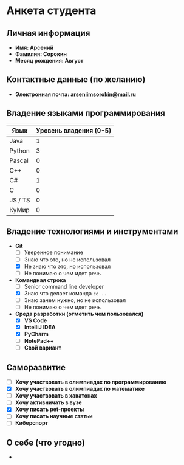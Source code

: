 # Анкета студента

## Личная информация
- **Имя: Арсений**
- **Фамилия: Сорокин**
- **Месяц рождения: Август**

## Контактные данные (по желанию)
- **Электронная почта: arseniimsorokin@mail.ru** 

## Владение языками программирования
| Язык | Уровень владения (0-5) |
|---|------------------------|
| Java | 1                      |
| Python | 3                      |
| Pascal | 0                      |
| C++ | 0                      |
| C# | 1                      |
| C | 0                      |
| JS / TS | 0                      |
| КуМир | 0                      |

## Владение технологиями и инструментами
- **Git**
    - [ ] Уверенное понимание
    - [ ] Знаю что это, но не использовал
    - [X] Не знаю что это, но использовал
    - [ ] Не понимаю о чем идет речь
  
- **Командная строка**
    - [ ] Senior command line developer
    - [X] Знаю что делает команда `cd ..`
    - [ ] Знаю зачем нужно, но не использовал
    - [ ] Не понимаю о чем идет речь

- **Среда разработки (отметить чем пользовался)**
    - [X] **VS Code** 
    - [X] **IntelliJ IDEA** 
    - [X] **PyCharm** 
    - [ ] **NotePad++** 
    - [ ] **Свой вариант**

## Саморазвитие

- [ ] **Хочу участвовать в олимпиадах по программированию**
- [X] **Хочу участвовать в олимпиадах по математике**
- [ ] **Хочу участвовать в хакатонах**
- [ ] **Хочу активничать в вузе**
- [X] **Хочу писать pet-проекты**
- [ ] **Хочу писать научные статьи**
- [ ] **Киберспорт**

## О себе (что угодно)

- 

